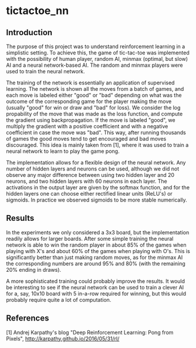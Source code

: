 # tictactoe_nn

## Introduction

The purpose of this project was to understand reinforcement learning in a simplistic setting. To achieve this, the game of tic-tac-toe was implemented with the possibility of human player, random AI, minmax (optimal, but slow) AI and a neural network-based AI. The random and minmax players were used to train the neural network. 

The training of the network is essentially an application of supervised learning. The network is shown all the moves from a batch of games, and each move is labeled either "good" or "bad" depending on what was the outcome of the corresponding game for the player making the move (usually "good" for win or draw and "bad" for loss). We consider the log propability of the move that was made as the loss function, and compute the gradient using backpropagation. If the move is labeled "good", we multiply the gradient with a positive coefficient and with a negative coefficient in case the move was "bad". This way, after running thousands of games the good moves tend to get encouraged and bad moves discouraged. This idea is mainly taken from [1], where it was used to train a neural network to learn to play the game pong.

The implementation allows for a flexible design of the neural network. Any number of hidden layers and neurons can be used, although we did not observe any major difference between using two hidden layer and 20 neurons, and two hidden layers with 60 neurons in each layer. The activations in the output layer are given by the softmax function, and for the hidden layers one can choose either rectified linear units (ReLU's) or sigmoids. In practice we observed sigmoids to be more stable numerically.

## Results

In the experiments we only considered a 3x3 board, but the implementation readily allows for larger boards. After some simple training the neural network is able to win the random player in about 85% of the games when playing with X's and about 60% of the games when playing with O's. This is significantly better than just making random moves, as for the minmax AI the corresponding numbers are around 95% and 80% (with the remaining 20% ending in draws). 

A more sophisticated training could probably improve the results. It would be interesting to see if the neural network can be used to train a clever AI for a, say, 10x10 board with 5 in-a-row required for winning, but this would probably require quite a lot of computation.

## References

[1] Andrej Karpathy's blog "Deep Reinforcement Learning: Pong from Pixels", http://karpathy.github.io/2016/05/31/rl/ 
